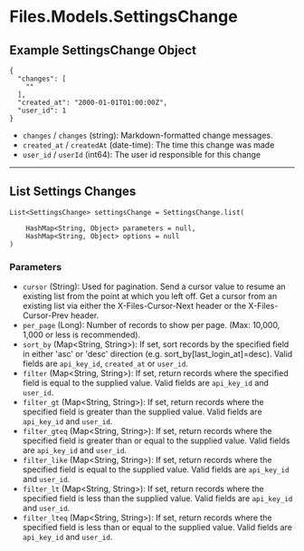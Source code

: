 # Files.Models.SettingsChange

## Example SettingsChange Object

```
{
  "changes": [
    ""
  ],
  "created_at": "2000-01-01T01:00:00Z",
  "user_id": 1
}
```

* `changes` / `changes`  (string): Markdown-formatted change messages.
* `created_at` / `createdAt`  (date-time): The time this change was made
* `user_id` / `userId`  (int64): The user id responsible for this change


---

## List Settings Changes

```
List<SettingsChange> settingsChange = SettingsChange.list(
    
    HashMap<String, Object> parameters = null,
    HashMap<String, Object> options = null
)
```

### Parameters

* `cursor` (String): Used for pagination.  Send a cursor value to resume an existing list from the point at which you left off.  Get a cursor from an existing list via either the X-Files-Cursor-Next header or the X-Files-Cursor-Prev header.
* `per_page` (Long): Number of records to show per page.  (Max: 10,000, 1,000 or less is recommended).
* `sort_by` (Map<String, String>): If set, sort records by the specified field in either 'asc' or 'desc' direction (e.g. sort_by[last_login_at]=desc). Valid fields are `api_key_id`, `created_at` or `user_id`.
* `filter` (Map<String, String>): If set, return records where the specified field is equal to the supplied value. Valid fields are `api_key_id` and `user_id`.
* `filter_gt` (Map<String, String>): If set, return records where the specified field is greater than the supplied value. Valid fields are `api_key_id` and `user_id`.
* `filter_gteq` (Map<String, String>): If set, return records where the specified field is greater than or equal to the supplied value. Valid fields are `api_key_id` and `user_id`.
* `filter_like` (Map<String, String>): If set, return records where the specified field is equal to the supplied value. Valid fields are `api_key_id` and `user_id`.
* `filter_lt` (Map<String, String>): If set, return records where the specified field is less than the supplied value. Valid fields are `api_key_id` and `user_id`.
* `filter_lteq` (Map<String, String>): If set, return records where the specified field is less than or equal to the supplied value. Valid fields are `api_key_id` and `user_id`.
